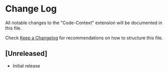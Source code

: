# Change Log

All notable changes to the "Code-Context" extension will be documented in this file.

Check [Keep a Changelog](http://keepachangelog.com/) for recommendations on how to structure this file.

## [Unreleased]

- Initial release